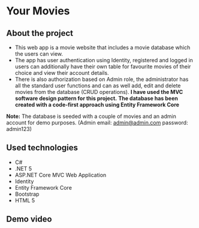 # Your Movies

## About the project

- This web app is a movie website that includes a movie database which the users can view.
- The app has user authentication using Identity, registered and logged in users can additionally have their own table for favourite movies of their choice and view their account details.
- There is also authorization based on Admin role, the administrator has all the standard user functions and can as well add, edit and delete movies from the database (CRUD operations).
  **I have used the MVC software design pattern for this project.**
  **The database has been created with a code-first approach using Entity Framework Core**

**Note:** The database is seeded with a couple of movies and an admin account for demo purposes. (Admin email: admin@admin.com password: admin123)

## Used technologies

- C#
- .NET 5
- ASP.NET Core MVC Web Application
- Identity
- Entity Framework Core
- Bootstrap
- HTML 5

## Demo video
